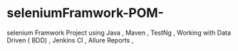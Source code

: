 # seleniumFramwork-POM-
selenium Framwork Project using Java , Maven , TestNg , Working with Data Driven ( BDD) ,  Jenkins CI  , Allure Reports , 
